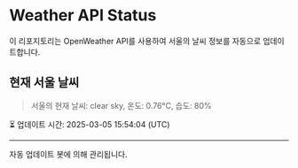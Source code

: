 
# Weather API Status

이 리포지토리는 OpenWeather API를 사용하여 서울의 날씨 정보를 자동으로 업데이트합니다.

## 현재 서울 날씨
> 서울의 현재 날씨: clear sky, 온도: 0.76°C, 습도: 80%

⏳ 업데이트 시간: 2025-03-05 15:54:04 (UTC)

---
자동 업데이트 봇에 의해 관리됩니다.
